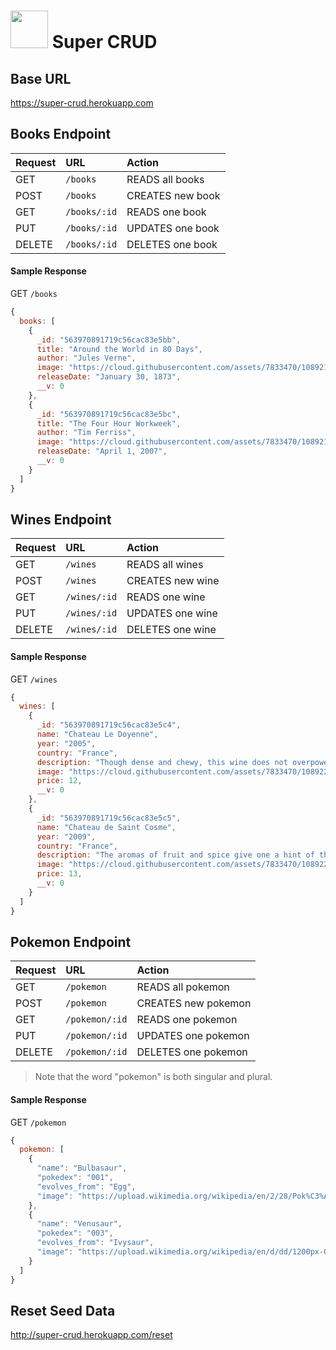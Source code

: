 # <img src="https://cloud.githubusercontent.com/assets/7833470/10899314/63829980-8188-11e5-8cdd-4ded5bcb6e36.png" height="60"> Super CRUD

## Base URL

<a href="https://super-crud.herokuapp.com" target="_blank">https://super-crud.herokuapp.com</a>

## Books Endpoint

| Request | URL | Action |
| :--- | :--- | :--- |
| GET | `/books` | READS all books |
| POST | `/books` | CREATES new book |
| GET | `/books/:id` | READS one book |
| PUT | `/books/:id` | UPDATES one book |
| DELETE | `/books/:id` | DELETES one book |

#### Sample Response

GET `/books`

```js
{
  books: [
    {
      _id: "563970891719c56cac83e5bb",
      title: "Around the World in 80 Days",
      author: "Jules Verne",
      image: "https://cloud.githubusercontent.com/assets/7833470/10892118/865bee3e-8156-11e5-9634-cd7bcd3d6d4f.jpg",
      releaseDate: "January 30, 1873",
      __v: 0
    },
    {
      _id: "563970891719c56cac83e5bc",
      title: "The Four Hour Workweek",
      author: "Tim Ferriss",
      image: "https://cloud.githubusercontent.com/assets/7833470/10892117/865b465a-8156-11e5-834b-9c4172d4b0fe.jpg",
      releaseDate: "April 1, 2007",
      __v: 0
    }
  ]
}
```

## Wines Endpoint

| Request | URL | Action |
| :--- | :--- | :--- |
| GET | `/wines` | READS all wines |
| POST | `/wines` | CREATES new wine |
| GET | `/wines/:id` | READS one wine |
| PUT | `/wines/:id` | UPDATES one wine |
| DELETE | `/wines/:id` | DELETES one wine |

#### Sample Response

GET `/wines`

```js
{
  wines: [
    {
      _id: "563970891719c56cac83e5c4",
      name: "Chateau Le Doyenne",
      year: "2005",
      country: "France",
      description: "Though dense and chewy, this wine does not overpower with its finely balanced depth and structure. It is a truly luxurious experience for the senses.",
      image: "https://cloud.githubusercontent.com/assets/7833470/10892242/288a66cc-8157-11e5-8080-94b5847539e2.jpg",
      price: 12,
      __v: 0
    },
    {
      _id: "563970891719c56cac83e5c5",
      name: "Chateau de Saint Cosme",
      year: "2009",
      country: "France",
      description: "The aromas of fruit and spice give one a hint of the light drinkability of this lovely wine, which makes an excellent complement to fish dishes.",
      image: "https://cloud.githubusercontent.com/assets/7833470/10892244/288afc2c-8157-11e5-8ae6-5a9e1c5ce6ac.jpg",
      price: 13,
      __v: 0
    }
  ]
}
```

## Pokemon Endpoint

| Request | URL | Action |
| :--- | :--- | :--- |
| GET | `/pokemon` | READS all pokemon |
| POST | `/pokemon` | CREATES new pokemon |
| GET | `/pokemon/:id` | READS one pokemon |
| PUT | `/pokemon/:id` | UPDATES one pokemon |
| DELETE | `/pokemon/:id` | DELETES one pokemon |

> Note that the word "pokemon" is both singular and plural.

#### Sample Response

GET `/pokemon`

```js
{
  pokemon: [
    {
      "name": "Bulbasaur",
      "pokedex": "001",
      "evolves_from": "Egg",
      "image": "https://upload.wikimedia.org/wikipedia/en/2/28/Pok%C3%A9mon_Bulbasaur_art.png"
    },
    {
      "name": "Venusaur",
      "pokedex": "003",
      "evolves_from": "Ivysaur",
      "image": "https://upload.wikimedia.org/wikipedia/en/d/dd/1200px-003Venusaur.png"
    }
  ]
}
```

## Reset Seed Data

<a href="http://super-crud.herokuapp.com/reset" target="_blank">http://super-crud.herokuapp.com/reset</a>
